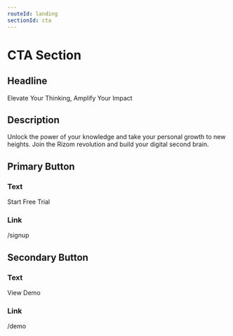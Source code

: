 ```yaml
---
routeId: landing
sectionId: cta
---
```


# CTA Section

## Headline

Elevate Your Thinking, Amplify Your Impact

## Description

Unlock the power of your knowledge and take your personal growth to new heights. Join the Rizom revolution and build your digital second brain.

## Primary Button

### Text

Start Free Trial

### Link

/signup

## Secondary Button

### Text

View Demo

### Link

/demo
